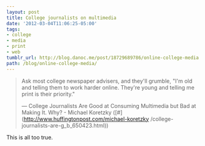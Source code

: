 ```yaml
---
layout: post
title: College journalists on multimedia
date: '2012-03-04T11:06:25-05:00'
tags:
- college
- media
- print
- web
tumblr_url: http://blog.danoc.me/post/18729689786/online-college-media
path: /blog/online-college-media/
---
```


> Ask most college newspaper advisers, and they'll grumble, "I'm old and
> telling them to work harder online. They're young and telling me print is
> their priority."
>
> &mdash; College Journalists Are Good at Consuming Multimedia but Bad at Making It.
> Why? - Michael Koretzky ([#](http://www.huffingtonpost.com/michael-koretzky
> /college-journalists-are-g_b_650423.html))

This is all too true.
